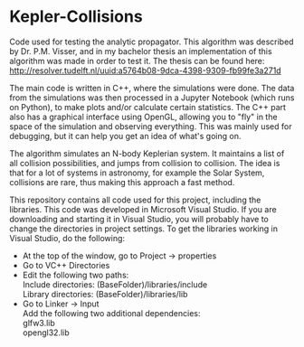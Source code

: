 # Kepler-Collisions
Code used for testing the analytic propagator. This algorithm was described by Dr. P.M. Visser, and in my bachelor thesis an implementation of this algorithm was made in order to test it. The thesis can be found here: http://resolver.tudelft.nl/uuid:a5764b08-9dca-4398-9309-fb99fe3a271d

The main code is written in C++, where the simulations were done.
The data from the simulations was then processed in a Jupyter Notebook (which runs on Python), to make plots and/or calculate certain statistics.
The C++ part also has a graphical interface using OpenGL, allowing you to "fly" in the space of the simulation and observing everything. This was mainly used for debugging, but it can help you get an idea of what's going on.

The algorithm simulates an N-body Keplerian system. It maintains a list of all collision possibilities, and jumps from collision to collision. The idea is that for a lot of systems in astronomy, for example the Solar System, collisions are rare, thus making this approach a fast method.

This repository contains all code used for this project, including the libraries.
This code was developed in Microsoft Visual Studio. If you are downloading and starting it in Visual Studio, you will probably have to change the directories in project settings. To get the libraries working in Visual Studio, do the following:
- At the top of the window, go to Project -> properties
- Go to VC++ Directories
- Edit the following two paths: <br />
  Include directories: (BaseFolder)/libraries/include <br />
  Library directories: (BaseFolder)/libraries/lib
- Go to Linker -> Input <br />
Add the following two additional dependencies: <br />
glfw3.lib <br />
opengl32.lib
